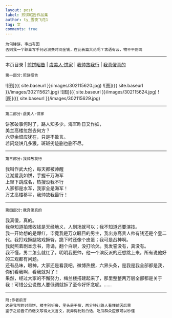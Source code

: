 ```yaml
---
layout: post
label: 煎饼昭告作品集
author: ty_雪夜飞花1
tag: 文
comments: true
---
```

    
    为何锤饼，事出有因
    否则我一个职业写手何必浪费时间金钱，在此长篇大论呢？古语有云，物不平则鸣

---

本页目录 \| [煎饼昭告](#dxjje)  \| [虞美人·饼家](#dxjja)  \| [我帅故我行](#dxjjb) \| [我真傻真的](#dxjjd) 

<a name="dxjje"></a>  

    第一部分:煎饼昭告
    
![图]({{ site.baseurl }}/images/302115620.jpg)
![图]({{ site.baseurl }}/images/302115621.jpg)
![图]({{ site.baseurl }}/images/302115624.jpg)
![图]({{ site.baseurl }}/images/302115629.jpg)


---

<a name="dxjja"></a>    

    第二部分:虞美人·饼家

饼家破事何时了，路人知多少。海军昨日又作妖，
<br>美兰高楼忽然去何方？
<br>六界余恨应犹在，只是不敢言。
<br>若问烧饼几多狠，斑斑劣迹删也删不尽。


---


<a name="dxjjb"></a>    

    第三部分:我帅故我行

我叫作武大伦，每天都被帅醒
<br>江湖爱我如饼，手握千万海军
<br>上窜下跳成名，热搜没我不行
<br>人家都是水军，我家全是海军！
<br>万丈高楼移平，我帅故我最行！

---

<a name="dxjjd"></a>    

    第四部分:我真傻真的

我真傻，真的。
<br>我单知道拍戏收钱是天经地义，人到场就可以；我不知道还要演技。
<br>我一开始想的是爆红，毕竟我是万众瞩目的男主，我出身高贵人帅有钱还是个皇二代。我打戏撅腿站戏撅臀，跪下时还像个皮蛋；我可是战神啊。
<br>我就照着剧本念书，背诵，翻个白眼，没打哈欠。我发誓没有，真没有。
<br>我不懂，男二怎么就红了。明明我更帅，他一个演反派的还想跳上来，所有说他好的三观都有问题。
<br>还有品味，眼神，大家还是看我吧。微博热搜，六界头条，是我是我全部都是我，你们看我啊，看我就对了！
<br>果然，经过大家的不懈努力，梅兰楼搭建起来了，那里整整两万层全部都是关于我！可惜公公说做人要低调就拆了至今好怀念呢。……


---




    附:作者前言
    这是我写的讨煎饼，楼主别折叠，里头是干货，两分钟让路人看懂前因后果
    鉴于之前晋江的缴文写得太文言文，我弄得比较白话，吃瓜群众应该可以秒懂
